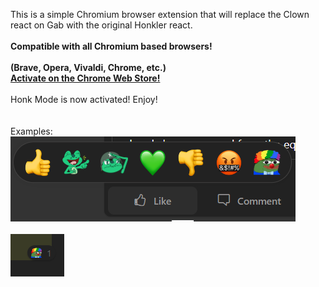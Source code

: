 This is a simple Chromium browser extension that will replace the Clown react on Gab with the original Honkler react.<br><br>
<b>Compatible with all Chromium based browsers!<br>
<br>
(Brave, Opera, Vivaldi, Chrome, etc.)</b>
<br>
<b>[Activate on the Chrome Web Store!](https://chrome.google.com/webstore/detail/honk-mode/nmkahmmkplnpaiemjojkhfjacoheklbb/)</b>
<br>
<br>
Honk Mode is now activated! Enjoy!<br><br>
<br>
Examples:<br>
![Example #1](Example1.PNG)
<br><br>
![Example #2](Example2.PNG)
